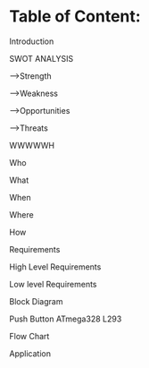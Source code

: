 # Table of Content:

Introduction

SWOT ANALYSIS

-->Strength

-->Weakness

-->Opportunities

-->Threats

WWWWWH

Who

What

When

Where

How

Requirements

High Level Requirements 

Low level Requirements

Block Diagram

Push Button
ATmega328
L293

Flow Chart

Application
